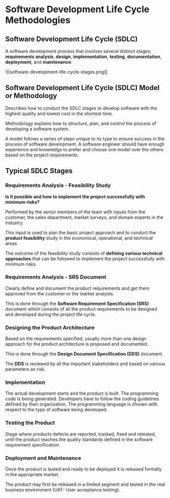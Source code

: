 # Software Development Life Cycle Methodologies

## Software Development Life Cycle (SDLC)

A software development process that involves several distinct stages; **requirements analysis**, **design**, **implementation**, **testing**, **documentation**, **deployment**, and **maintenance**.

![[software-development-life-cycle-stages.png]]

## Software Development Life Cycle (SDLC) Model or Methodology

Describes how to conduct the SDLC stages to develop software with the highest quality and lowest cost in the shortest time.

Methodology explains how to structure, plan, and control the process of developing a software system.

A model follows a series of steps unique to its type to ensure success in the process of software development. A software engineer should have enough experience and knowledge to prefer and choose one model over the others based on the project requirements.

## Typical SDLC Stages

### Requirements Analysis - Feasibility Study

**Is it possible and how to implement the project successfully with minimum risks?**

Performed by the senior members of the team with inputs from the customer, the sales department, market surveys, and domain experts in the industry.

This input is used to plan the basic project approach and to conduct the **product feasibility** study in the economical, operational, and technical areas.

The outcome of the feasibility study consists of **defining various technical approaches** that can be followed to implement the project successfully with minimum risks.

### Requirements Analysis - SRS Document

Clearly define and document the product requirements and get them approved from the customer or the market analysts.

This is done through the **Software Requirement Specification (SRS)** document which consists of all the product requirements to be designed and developed during the project life cycle.

### Designing the Product Architecture

Based on the requirements specified, usually more than one design approach for the product architecture is proposed and documented.

This is done through the **Design Document Specification (DDS)** document.

The **DDS** is reviewed by all the important stakeholders and based on various parameters as risk.

### Implementation

The actual development starts and the product is built. The programming code is being generated. Developers have to follow the coding guidelines defined by their organization. The programming language is chosen with respect to the type of software being developed.

### Testing the Product

Stage where products defects are reported, tracked, fixed and retested, until the product reaches the quality standards defined in the software requirement specification.

### Deployment and Maintenance

Once the product is tested and ready to be deployed it is released formally in the appropriate market.

The product may first be released in a limited segment and tested in the real business environment (UAT- User acceptance testing).
